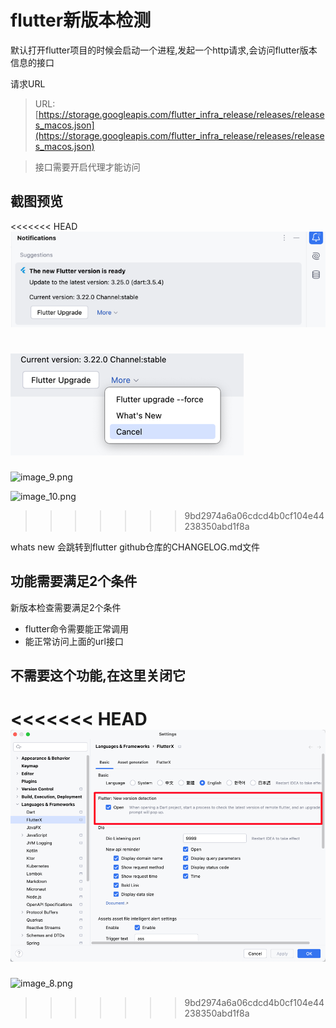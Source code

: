 # flutter新版本检测


默认打开flutter项目的时候会启动一个进程,发起一个http请求,会访问flutter版本信息的接口


请求URL

> URL: [https://storage.googleapis.com/flutter_infra_release/releases/releases_macos.json](https://storage.googleapis.com/flutter_infra_release/releases/releases_macos.json)


> 接口需要开启代理才能访问


## 截图预览

<<<<<<< HEAD
![image_9.png](../../assets/images/image_9.png)

![image_10.png](../../assets/images/image_10.png)
=======
![image_9.png](/images/image_9.png)

![image_10.png](/images/image_10.png)
>>>>>>> 9bd2974a6a06cdcd4b0cf104e44238350abd1f8a

whats new 会跳转到flutter github仓库的CHANGELOG.md文件

## 功能需要满足2个条件

新版本检查需要满足2个条件

* flutter命令需要能正常调用
* 能正常访问上面的url接口

## 不需要这个功能,在这里关闭它

<<<<<<< HEAD
![image_8.png](../../assets/images/image_8.png)
=======
![image_8.png](/images/image_8.png)
>>>>>>> 9bd2974a6a06cdcd4b0cf104e44238350abd1f8a
